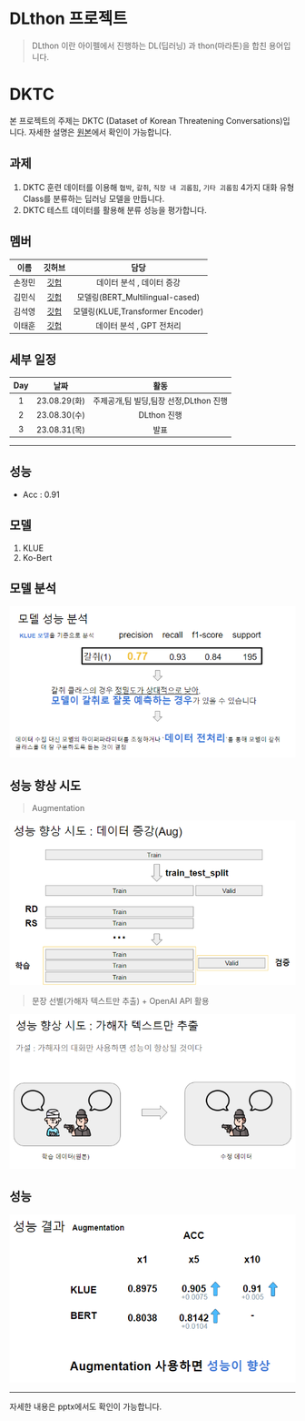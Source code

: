 # DLthon 프로젝트

> DLthon 이란 아이펠에서 진행하는 DL(딥러닝) 과 thon(마라톤)을 합친 용어입니다.


# DKTC

본 프로젝트의 주제는 DKTC (Dataset of Korean Threatening Conversations)입니다. 자세한 설명은 [원본](https://github.com/tunib-ai/DKTC)에서 확인이 가능합니다.

## 과제 

1. DKTC 훈련 데이터를 이용해
`협박`, `갈취`, `직장 내 괴롭힘`, `기타 괴롭힘` 4가지 대화 유형 Class를 분류하는 딥러닝 모델을 만듭니다.
2. DKTC 테스트 데이터를 활용해 분류 성능을 평가합니다.

## 멤버 

| 이름  | 깃허브 | 담당 |
|:---:|:---:|:---:|
|손정민| [깃헙](https://github.com/rurube)| 데이터 분석 ,  데이터 증강 |
|김민식| [깃헙](minsigi8911@gmail.com)| 모델링(BERT_Multilingual-cased) |
|김석영| [깃헙](saiitmail@gmail.com)| 모델링(KLUE,Transformer Encoder) |
|이태훈| [깃헙](https://github.com/git-ThLee)| 데이터 분석 , GPT 전처리 |


## 세부 일정

| Day | 날짜 | 활동 |
|:---:|:---:|:---:|
|1| 23.08.29(화) | 주제공개,팀 빌딩,팀장 선정,DLthon 진행|
|2| 23.08.30(수) | DLthon 진행|
|3| 23.08.31(목) | 발표 |

---

## 성능

- Acc : 0.91 


## 모델

1. KLUE
2. Ko-Bert

## 모델 분석

![Alt text](image.png)

## 성능 향상 시도

> Augmentation

![Alt text](image-1.png)

> 문장 선별(가해자 텍스트만 추출) + OpenAI API 활용

![Alt text](image-2.png)

## 성능

![Alt text](image-3.png)

---

자세한 내용은 pptx에서도 확인이 가능합니다.